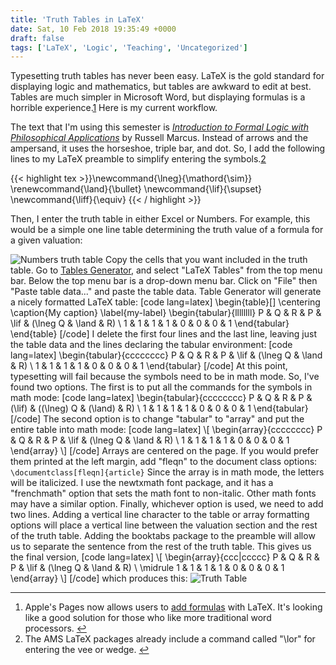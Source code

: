```yaml
---
title: 'Truth Tables in LaTeX'
date: Sat, 10 Feb 2018 19:35:49 +0000
draft: false
tags: ['LaTeX', 'Logic', 'Teaching', 'Uncategorized']
---
```


Typesetting truth tables has never been easy. LaTeX is the gold standard for displaying logic and mathematics, but tables are awkward to edit at best. Tables are much simpler in Microsoft Word, but displaying formulas is a horrible experience.[1](#fn-1012-1) Here is my current workflow. 

The text that I'm using this semester is [_Introduction to Formal Logic with Philosophical Applications_](https://global.oup.com/ushe/product/introduction-to-formal-logic-with-philosophical-applications-9780199386482?cc=us&lang=en&) by Russell Marcus. Instead of arrows and the ampersand, it uses the horseshoe, triple bar, and dot. So, I add the following lines to my LaTeX preamble to simplify entering the symbols.[2](#fn-1012-2)

{{< highlight tex >}}\newcommand{\lneg}{\mathord{\sim}} 
\renewcommand{\land}{\bullet} 
\newcommand{\lif}{\supset} 
\newcommand{\liff}{\equiv} 
{{< / highlight >}}

Then, I enter the truth table in either Excel or Numbers. For example, this would be a simple one line table determining the truth value of a formula for a given valuation: 

![Numbers truth table](http://rlridenour.files.wordpress.com/2018/02/numbers-truth-table1.png "numbers-truth-table.png") Copy the cells that you want included in the truth table. Go to [Tables Generator](http://www.tablesgenerator.com), and select "LaTeX Tables" from the top menu bar. Below the top menu bar is a drop-down menu bar. Click on "File" then "Paste table data..." and paste the table data. Table Generator will generate a nicely formatted LaTeX table: \[code lang=latex\] \begin{table}\[\] \centering \caption{My caption} \label{my-label} \begin{tabular}{llllllll} P & Q & R & P & \lif & (\lneg Q & \land & R) \\ 1 & 1 & 1 & 1 & 0 & 0 & 0 & 1 \end{tabular} \end{table} \[/code\] I delete the first four lines and the last line, leaving just the table data and the lines declaring the tabular environment: \[code lang=latex\] \begin{tabular}{cccccccc} P & Q & R & P & \lif & (\lneg Q & \land & R) \\ 1 & 1 & 1 & 1 & 0 & 0 & 0 & 1 \end{tabular} \[/code\] At this point, typesetting will fail because the symbols need to be in math mode. So, I've found two options. The first is to put all the commands for the symbols in math mode: \[code lang=latex\] \begin{tabular}{cccccccc} P & Q & R & P & \(\lif\) & (\(\lneg\) Q & \(\land\) & R) \\ 1 & 1 & 1 & 1 & 0 & 0 & 0 & 1 \end{tabular} \[/code\] The second option is to change "tabular" to "array" and put the entire table into math mode: \[code lang=latex\] \\[ \begin{array}{cccccccc} P & Q & R & P & \lif & (\lneg Q & \land & R) \\ 1 & 1 & 1 & 1 & 0 & 0 & 0 & 1 \end{array} \\] \[/code\] Arrays are centered on the page. If you would prefer them printed at the left margin, add "fleqn" to the document class options: `\documentclass[fleqn]{article}` Since the array is in math mode, the letters will be italicized. I use the newtxmath font package, and it has a "frenchmath" option that sets the math font to non-italic. Other math fonts may have a similar option. Finally, whichever option is used, we need to add two lines. Adding a vertical line character to the table or array formatting options will place a vertical line between the valuation section and the rest of the truth table. Adding the booktabs package to the preamble will allow us to separate the sentence from the rest of the truth table. This gives us the final version, \[code lang=latex\] \\[ \begin{array}{ccc|ccccc} P & Q & R & P & \lif & (\lneg Q & \land & R) \\ \midrule 1 & 1 & 1 & 1 & 0 & 0 & 0 & 1 \end{array} \\] \[/code\] which produces this: ![Truth Table](http://rlridenour.files.wordpress.com/2018/02/truth-table.png "truth-table.png")

* * *

1.  Apple's Pages now allows users to [add formulas](https://support.apple.com/en-us/HT207569) with LaTeX. It's looking like a good solution for those who like more traditional word processors. [↩](#fnref-1012-1)
2.  The AMS LaTeX packages already include a command called "\lor" for entering the vee or wedge. [↩](#fnref-1012-2)

